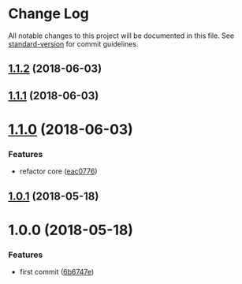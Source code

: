 # Change Log

All notable changes to this project will be documented in this file. See [standard-version](https://github.com/conventional-changelog/standard-version) for commit guidelines.

<a name="1.1.2"></a>
## [1.1.2](https://github.com/fjc0k/svg-to-symbol-loader/compare/v1.1.1...v1.1.2) (2018-06-03)



<a name="1.1.1"></a>
## [1.1.1](https://github.com/fjc0k/svg-to-symbol-loader/compare/v1.1.0...v1.1.1) (2018-06-03)



<a name="1.1.0"></a>
# [1.1.0](https://github.com/fjc0k/svg-to-symbol-loader/compare/v1.0.1...v1.1.0) (2018-06-03)


### Features

* refactor core ([eac0776](https://github.com/fjc0k/svg-to-symbol-loader/commit/eac0776))



<a name="1.0.1"></a>
## [1.0.1](https://github.com/fjc0k/svg-to-symbol-loader/compare/v1.0.0...v1.0.1) (2018-05-18)



<a name="1.0.0"></a>
# 1.0.0 (2018-05-18)


### Features

* first commit ([6b6747e](https://github.com/fjc0k/svg-to-symbol-loader/commit/6b6747e))

